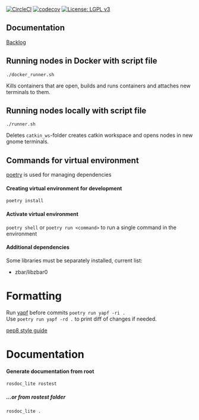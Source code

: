 [![CircleCI](https://circleci.com/gh/Konenako/Ohtuprojekti-kesa2020.svg?style=svg)](https://circleci.com/gh/Konenako/Ohtuprojekti-kesa2020) [![codecov](https://codecov.io/gh/Konenako/Ohtuprojekti-kesa2020/branch/master/graph/badge.svg)](https://codecov.io/gh/Konenako/Ohtuprojekti-kesa2020) [![License: LGPL v3](https://img.shields.io/badge/License-LGPL%20v3-blue.svg)](https://www.gnu.org/licenses/lgpl-3.0)

## Documentation

[Backlog](https://github.com/Konenako/Ohtuprojekti-kesa2020/projects)

## Running nodes in Docker with script file

`./docker_runner.sh`

Kills containers that are open, builds and runs containers and attaches new terminals to them.

## Running nodes locally with script file

`./runner.sh`

Deletes `catkin_ws`-folder creates catkin workspace and opens nodes in new gnome terminals.


## Commands for virtual environment
[poetry](https://github.com/python-poetry/poetry) is used for managing dependencies

#### Creating virtual environment for development
`poetry install`

#### Activate virtual environment
`poetry shell`
or `poetry run <command>` to run a single command in the environment

#### Additional dependencies
Some libraries must be separately installed, current list:
 * zbar/libzbar0 

# Formatting

Run [yapf](https://github.com/google/yapf/) before commits `poetry run yapf -ri .`  
Use `poetry run yapf -rd .` to print diff of changes if needed.

[pep8 style guide](https://www.python.org/dev/peps/pep-0008/)


# Documentation

#### Generate documentation from root
`rosdoc_lite rostest`

##### ...or from rostest folder
`rosdoc_lite .`